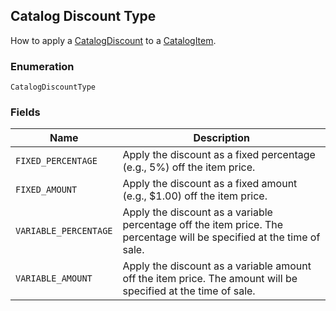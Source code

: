 ## Catalog Discount Type

How to apply a [CatalogDiscount](./models/catalog-discount.md) to a [CatalogItem](./models/catalog-item.md).

### Enumeration

`CatalogDiscountType`

### Fields

| Name | Description |
|  --- | --- |
| `FIXED_PERCENTAGE` | Apply the discount as a fixed percentage (e.g., 5%) off the item price. |
| `FIXED_AMOUNT` | Apply the discount as a fixed amount (e.g., $1.00) off the item price. |
| `VARIABLE_PERCENTAGE` | Apply the discount as a variable percentage off the item price. The percentage will be specified at the time of sale. |
| `VARIABLE_AMOUNT` | Apply the discount as a variable amount off the item price. The amount will be specified at the time of sale. |

